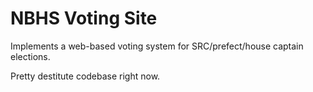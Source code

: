 NBHS Voting Site
================

Implements a web-based voting system for SRC/prefect/house captain
elections.

Pretty destitute codebase right now.

